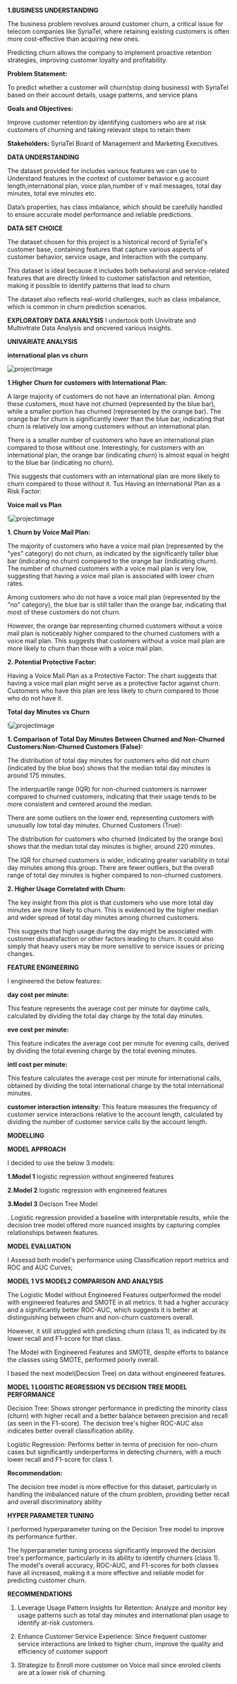 **1.BUSINESS UNDERSTANDING**

The business problem revolves around customer churn, a critical issue for telecom companies like SyriaTel, where retaining existing customers is often more cost-effective than acquiring new ones. 

Predicting churn allows the company to implement proactive retention strategies, improving customer loyalty and profitability.

**Problem Statement:** 

To predict whether a customer will churn(stop doing business) with SyriaTel  based on their account details, usage patterns, and service plans

**Goals and Objectives:** 

Improve customer retention by identifying customers who are at risk customers of churning and taking relevant steps to retain them

**Stakeholders:** SyriaTel Board of Management and Marketing Executives.

**DATA UNDERSTANDING**

The dataset provided for includes  various features we can use to Understand features in the context of customer behavior e.g account length,international plan, voice plan,number of v mail messages, total day minutes, total eve minutes etc.

Data’s properties, has  class imbalance, which should be  carefully handled to ensure accurate model performance and reliable predictions.

**DATA SET CHOICE**

The dataset chosen for this project is a historical record of SyriaTel's customer base, containing features that capture various aspects of customer behavior, service usage, and interaction with the company. 

This dataset is ideal because it includes both behavioral and service-related features that are directly linked to customer satisfaction and retention, making it possible to identify patterns that lead to churn

The dataset also reflects real-world challenges, such as class imbalance, which is common in churn prediction scenarios.

**EXPLORATORY DATA ANALYSIS**
I undertook both Univitrate and Multivitrate Data Analysis and oncvered various insights.

**UNIVARIATE ANALYSIS**

**international plan vs churn**

![projectimage](image1.png)

**1.Higher Churn for customers with  International Plan:**

A large majority of customers do not have an international plan. Among these customers, most have not churned (represented by the blue bar), while a smaller portion has churned (represented by the orange bar).
The orange bar for churn is significantly lower than the blue bar, indicating that churn is relatively low among customers without an international plan.

There is a smaller number of customers who have an international plan compared to those without one.
Interestingly, for customers with an international plan, the orange bar (indicating churn) is almost equal in height to the blue bar (indicating no churn). 

This suggests that customers with an international plan are more likely to churn compared to those without it. Tus Having an International Plan as a Risk Factor:

**Voice mail vs Plan**

!![projectimage](image2.png)
  
**1. Churn by Voice Mail Plan:**

The majority of customers who have a voice mail plan (represented by the "yes" category) do not churn, as indicated by the significantly taller blue bar (indicating no churn) compared to the orange bar (indicating churn).
The number of churned customers with a voice mail plan is very low, suggesting that having a voice mail plan is associated with lower churn rates.


Among customers who do not have a voice mail plan (represented by the "no" category), the blue bar is still taller than the orange bar, indicating that most of these customers do not churn.


However, the orange bar representing churned customers without a voice mail plan is noticeably higher compared to the churned customers with a voice mail plan. This suggests that customers without a voice mail plan are more likely to churn than those with a voice mail plan.


**2. Potential Protective Factor:**

Having a Voice Mail Plan as a Protective Factor:
The chart suggests that having a voice mail plan might serve as a protective factor against churn. Customers who have this plan are less likely to churn compared to those who do not have it.

**Total day Minutes vs Churn**


!![projectimage](image3.png)

**1. Comparison of Total Day Minutes Between Churned and Non-Churned Customers:Non-Churned Customers (False):**

The distribution of total day minutes for customers who did not churn (indicated by the blue box) shows that the median total day minutes is around 175 minutes.

The interquartile range (IQR) for non-churned customers is narrower compared to churned customers, indicating that their usage tends to be more consistent and centered around the median.

There are some outliers on the lower end, representing customers with unusually low total day minutes.
Churned Customers (True):

The distribution for customers who churned (indicated by the orange box) shows that the median total day minutes is higher, around 220 minutes.

The IQR for churned customers is wider, indicating greater variability in total day minutes among this group.
There are fewer outliers, but the overall range of total day minutes is higher compared to non-churned customers.

**2. Higher Usage Correlated with Churn:**

The key insight from this plot is that customers who use more total day minutes are more likely to churn. This is evidenced by the higher median and wider spread of total day minutes among churned customers.

This suggests that high usage during the day might be associated with customer dissatisfaction or other factors leading to churn. It could also simply that heavy users may be more sensitive to service issues or pricing changes.

**FEATURE ENGINEERING**

I engineered the below features:

**day cost per minute:**

This feature represents the average cost per minute for daytime calls, calculated by dividing the total day charge by the total day minutes.

**eve cost per minute:**

 This feature indicates the average cost per minute for evening calls, derived by dividing the total evening charge by the total evening minutes.


**intl cost per minute:** 

This feature calculates the average cost per minute for international calls, obtained by dividing the total international charge by the total international minutes.

**customer interaction intensity:**
 This feature measures the frequency of customer service interactions relative to the account length, calculated by dividing the number of customer service calls by the account length.

 **MODELLING**

**MODEL APPROACH**

I decided to use the below 3 models:


**1.Model 1** logistic regression without engineered features

**2.Model 2** logistic regression with engineered features

**3.Model 3** Decison Tree Model

. Logistic regression provided a baseline with interpretable results, while the decision tree model offered more nuanced insights by capturing complex relationships between features.

**MODEL EVALUATION**

I Assessd both model's performance using  Classification report  metrics and ROC and AUC Curves;

**MODEL 1 VS MODEL2 COMPARISON AND ANALYSIS**

The Logistic  Model without Engineered Features outperformed  the model with engineered features and SMOTE in all metrics. It had a higher accuracy and a significantly better ROC-AUC, which suggests it is better at distinguishing between churn and non-churn customers overall. 

However, it still struggled with predicting churn (class 1), as indicated by its lower recall and F1-score for that class.

The Model with Engineered Features and SMOTE, despite efforts to balance the classes using SMOTE, performed poorly overall.

I based the next model(Decsion Tree) on data without engineered features.

**MODEL 1 LOGISTIC REGRESSION VS DECISION TREE MODEL  PERFORMANCE**

Decision Tree: Shows stronger performance in predicting the minority class (churn) with higher recall and a better balance between precision and recall (as seen in the F1-score). The decision tree's higher ROC-AUC also indicates better overall classification ability.

Logistic Regression: Performs better in terms of precision for non-churn cases but significantly underperforms in detecting churners, with a much lower recall and F1-score for class 1.

**Recommendation:**

The decision tree model is more effective for this dataset, particularly in handling the imbalanced nature of the churn problem, providing better recall and overall discriminatory ability

**HYPER PARAMETER TUNING**

I performed  hyperparameter tuning on the Decision Tree  model to improve its performance further.

The hyperparameter tuning process significantly improved the decision tree's performance, particularly in its ability to identify churners (class 1). The model's overall accuracy, ROC-AUC, and F1-scores for both classes have all increased, making it a more effective and reliable model for predicting customer churn.


**RECOMMENDATIONS**

1. Leverage Usage Pattern Insights for Retention: Analyze and monitor key usage patterns such as total day minutes and international plan usage to identify at-risk customers.

2. Enhance Customer Service Experience: Since frequent customer service interactions are linked to higher churn, improve the quality and efficiency of customer support

3. Strategize to Enroll more customer on Voice mail since enroled clients are at a lower risk of churning.
 




























 





